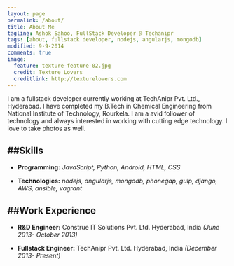 ```yaml
---
layout: page
permalink: /about/
title: About Me
tagline: Ashok Sahoo, FullStack Developer @ Techanipr
tags: [about, fullstack developer, nodejs, angularjs, mongodb]
modified: 9-9-2014
comments: true
image:
  feature: texture-feature-02.jpg
  credit: Texture Lovers
  creditlink: http://texturelovers.com
---
```

I am a fullstack developer currently working at TechAnipr Pvt. Ltd., Hyderabad. I have completed my B.Tech in Chemical Engineering from National Institute of Technology, Rourkela.
I am a avid follower of technology and always interested in  working with cutting edge technology. I love to take photos as well.

##Skills
------------
* __Programming:__
_JavaScript, Python, Android, HTML, CSS_

* __Technologies:__
*nodejs, angularjs, mongodb, phonegap, gulp, django, AWS, ansible, vagrant*


##Work Experience
--------------
* __R&D  Engineer:__
Construe IT Solutions Pvt. Ltd. Hyderabad, India
_(June 2013- October 2013)_

* __Fullstack  Engineer:__
TechAnipr Pvt. Ltd. Hyderabad, India
_(December 2013- Present)_



